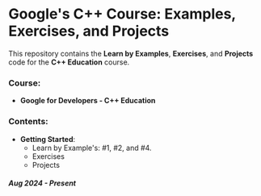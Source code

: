# Google's C++ Course: Examples, Exercises, and Projects

This repository contains the **Learn by Examples**, **Exercises**, and **Projects** code for the **C++ Education** course.

### Course:
  - **Google for Developers - C++ Education**

### Contents:
  - **Getting Started**:
    - Learn by Example's: #1, #2, and #4.
    - Exercises
    - Projects

##### *Aug 2024 - Present*
